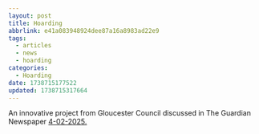 ```yaml
---
layout: post
title: Hoarding
abbrlink: e41a083948924dee87a16a8983ad22e9
tags:
  - articles
  - news
  - hoarding
categories:
  - Hoarding
date: 1738715177522
updated: 1738715317664
---
```


An innovative project from Gloucester Council discussed in The Guardian Newspaper [4-02-2025.](https://www.theguardian.com/society/2025/feb/04/im-never-going-back-to-living-like-this-how-an-innovative-project-is-helping-hoarders)
